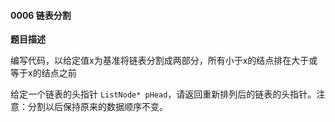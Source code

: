 #### 0006 链表分割

**题目描述**

编写代码，以给定值x为基准将链表分割成两部分，所有小于x的结点排在大于或等于x的结点之前

给定一个链表的头指针 `ListNode* pHead`，请返回重新排列后的链表的头指针。注意：分割以后保持原来的数据顺序不变。